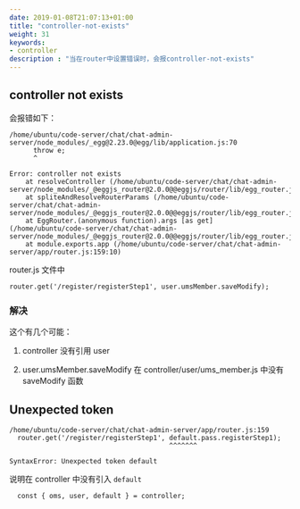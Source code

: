 ```yaml
---
date: 2019-01-08T21:07:13+01:00
title: "controller-not-exists"
weight: 31
keywords:
- controller
description : "当在router中设置错误时，会报controller-not-exists"
---
```


## controller not exists

会报错如下：

```
/home/ubuntu/code-server/chat/chat-admin-server/node_modules/_egg@2.23.0@egg/lib/application.js:70
      throw e;
      ^

Error: controller not exists
    at resolveController (/home/ubuntu/code-server/chat/chat-admin-server/node_modules/_@eggjs_router@2.0.0@@eggjs/router/lib/egg_router.js:298:26)
    at spliteAndResolveRouterParams (/home/ubuntu/code-server/chat/chat-admin-server/node_modules/_@eggjs_router@2.0.0@@eggjs/router/lib/egg_router.js:277:20)
    at EggRouter.(anonymous function).args [as get] (/home/ubuntu/code-server/chat/chat-admin-server/node_modules/_@eggjs_router@2.0.0@@eggjs/router/lib/egg_router.js:72:25)
    at module.exports.app (/home/ubuntu/code-server/chat/chat-admin-server/app/router.js:159:10)
```

router.js 文件中

```
router.get('/register/registerStep1', user.umsMember.saveModify);
```

### 解决

这个有几个可能：

1. controller 没有引用 user

2. user.umsMember.saveModify 在 controller/user/ums_member.js 中没有 saveModify 函数


## Unexpected token

```
/home/ubuntu/code-server/chat/chat-admin-server/app/router.js:159
  router.get('/register/registerStep1', default.pass.registerStep1);
                                        ^^^^^^^

SyntaxError: Unexpected token default
```

说明在 controller 中没有引入 `default`

```
  const { oms, user, default } = controller;
```